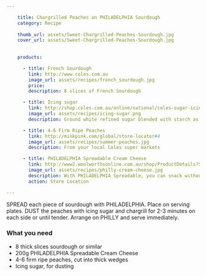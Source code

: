 ```yaml
---

    title: Chargrilled Peaches on PHILADELPHIA Sourdough
    category: Recipe 
    
    thumb_url: assets/Sweet-Chargrilled-Peaches-Sourdough.jpg
    cover_url: assets/Sweet-Chargrilled-Peaches-Sourdough.jpg
    
      
    products:

      - title: French Sourdough
        link: http://www.coles.com.au
        image_url: assets/recipes/french_sourdough.jpg
        price:
        description: 8 slices of French Sourdough

      - title: Icing sugar
        link: http://shop.coles.com.au/online/national/coles-sugar-icing-mixture-soft
        image_url: assets/recipes/icing-sugar.png
        description: Ground white refined sugar blended with starch as an anti-caking agent

      - title: 4-6 Firm Ripe Peaches
        link: http://minkpink.com/global/store-locator#4
        image_url: assets/recipes/summer-peaches.jpg
        description: From your local Coles super markets

      - title: PHILADELPHIA Spreadable Cream Cheese
        link: http://www2.woolworthsonline.com.au/shop/ProductDetails?Stockcode=48062&name=kraft-philadelphia-cream-cheese-block
        image_url: assets/recipes/philly-cream-cheese.jpg
        description: With PHILADELPHIA Spreadable, you can snack without sin.
        action: Store Location

---
```

SPREAD each piece of sourdough with PHILADELPHIA. Place on serving plates. DUST the peaches with icing sugar and chargrill for 2-3 minutes on each side or until tender. Arrange on PHILLY and serve immediately.

### What you need

- 8 thick slices sourdough or similar
- 200g PHILADELPHIA Spreadable Cream Cheese
- 4-6 firm ripe peaches, cut into thick wedges
- Icing sugar, for dusting
